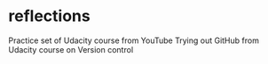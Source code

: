 # reflections
Practice set of Udacity course from YouTube
Trying out GitHub from Udacity course on Version control
